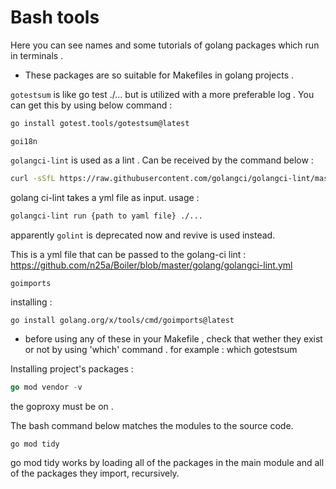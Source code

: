 # Bash tools 

Here you can see names and some tutorials of golang packages which run
in terminals . 
* These packages are so suitable for Makefiles in golang projects .

`gotestsum` is like go test ./... but is utilized with a more preferable log . You can get this
by using below command : 
```bash
go install gotest.tools/gotestsum@latest
```

`goi18n`

`golangci-lint` is used as a lint . Can be received by the command below : 

```bash
curl -sSfL https://raw.githubusercontent.com/golangci/golangci-lint/master/install.sh | sh -s -- -b $(shell go env GOPATH)/bin;
```
golang ci-lint takes a yml file as input. usage : 

```bash
golangci-lint run {path to yaml file} ./...
```
apparently `golint` is deprecated now and revive is used instead. 

This is a yml file that can be passed to the golang-ci lint : https://github.com/n25a/Boiler/blob/master/golang/golangci-lint.yml

`goimports`

installing :
```bash
go install golang.org/x/tools/cmd/goimports@latest
```

* before using any of these in your Makefile , check that wether they exist
or not by using 'which' command . for example : which gotestsum 

Installing project's packages :
```go
go mod vendor -v
```
the goproxy must be on . 

The bash command below matches the modules to the source code. 
```
go mod tidy
```

go mod tidy works by loading all of the packages in the main module and all of the packages they import, recursively. 

